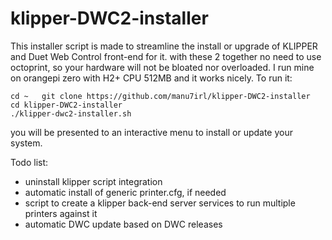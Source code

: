# klipper-DWC2-installer
This installer script is made to streamline the install or upgrade of KLIPPER and Duet Web Control front-end for it.
with these 2 together no need to use octoprint, so your hardware will not be bloated nor overloaded.
I run mine on orangepi zero with H2+ CPU 512MB and it works nicely.
To run it:

`cd ~  
git clone https://github.com/manu7irl/klipper-DWC2-installer`  
`cd klipper-DWC2-installer`  
`./klipper-dwc2-installer.sh`

you will be presented to an interactive menu to install or update your system.

Todo list:
- uninstall klipper script integration
- automatic install of generic printer.cfg, if needed
- script to create a klipper back-end server services to run multiple printers against it
- automatic DWC update based on DWC releases

